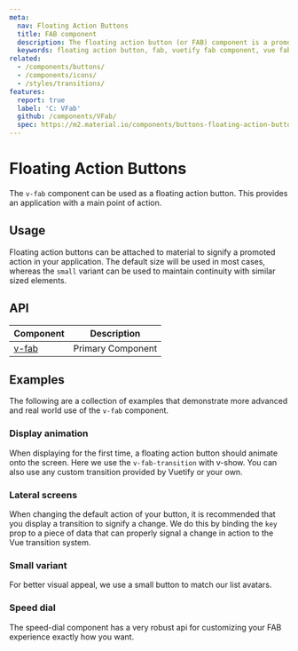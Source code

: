 ```yaml
---
meta:
  nav: Floating Action Buttons
  title: FAB component
  description: The floating action button (or FAB) component is a promoted action that is elevated above the UI or attached to an element such as a card.
  keywords: floating action button, fab, vuetify fab component, vue fab component
related:
  - /components/buttons/
  - /components/icons/
  - /styles/transitions/
features:
  report: true
  label: 'C: VFab'
  github: /components/VFab/
  spec: https://m2.material.io/components/buttons-floating-action-button
---
```


# Floating Action Buttons

The `v-fab` component can be used as a floating action button. This provides an application with a main point of action.

<PageFeatures />

<DocIntroduced version="3.6.0" />

## Usage

Floating action buttons can be attached to material to signify a promoted action in your application. The default size will be used in most cases, whereas the `small` variant can be used to maintain continuity with similar sized elements.

<ExamplesUsage name="v-fab" />

<PromotedEntry />

## API

| Component | Description |
| - | - |
| [v-fab](/api/v-fab/) | Primary Component |

<ApiInline hide-links />

<!-- ## Guide

The `v-fab` component is used to indicate a promoted action in your application. It can be used in a variety of contexts, such as a page with no content, a list of items, or a search results page.

### Props

The `v-fab` component has a multitude of props that allow you to customize its appearance and behavior. -->

## Examples

The following are a collection of examples that demonstrate more advanced and real world use of the `v-fab` component.

### Display animation

When displaying for the first time, a floating action button should animate onto the screen. Here we use the `v-fab-transition` with v-show. You can also use any custom transition provided by Vuetify or your own.

<ExamplesExample file="v-fab/misc-display-animation" />

### Lateral screens

When changing the default action of your button, it is recommended that you display a transition to signify a change. We do this by binding the `key` prop to a piece of data that can properly signal a change in action to the Vue transition system.

<ExamplesExample file="v-fab/misc-lateral-screens" />

### Small variant

For better visual appeal, we use a small button to match our list avatars.

<ExamplesExample file="v-fab/misc-small" />

### Speed dial

The speed-dial component has a very robust api for customizing your FAB experience exactly how you want.

<ExamplesExample file="v-fab/misc-speed-dial" />
